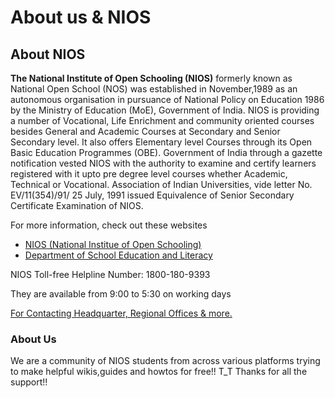 # About us & NIOS 

## About NIOS

**The National Institute of Open Schooling (NIOS)** formerly known as National Open School (NOS) was established in November,1989 as an autonomous organisation in pursuance of National Policy on Education 1986 by the Ministry of Education (MoE), Government of India. NIOS is providing a number of Vocational, Life Enrichment and community oriented courses besides General and Academic Courses at Secondary and Senior Secondary level. It also offers Elementary level Courses through its Open Basic Education Programmes (OBE). Government of India through a gazette notification vested NIOS with the authority to examine and certify learners registered with it upto pre degree level courses whether Academic, Technical or Vocational. Association of Indian Universities, vide letter No. EV/11(354)/91/ 25 July, 1991 issued Equivalence of Senior Secondary Certificate Examination of NIOS.

For more information, check out these websites

- [NIOS (National Institue of Open Schooling)](https://www.nios.ac.in/)
- [Department of School Education and Literacy](https://dsel.education.gov.in/nios)

NIOS Toll-free Helpline Number: 1800-180-9393

They are available from 9:00 to 5:30 on working days

[For Contacting Headquarter, Regional Offices & more.](https://www.nios.ac.in/contact-us.aspx)

### About Us
We are a community of NIOS students from across various platforms trying to make helpful wikis,guides and howtos for free!!
T_T Thanks for all the support!! 
